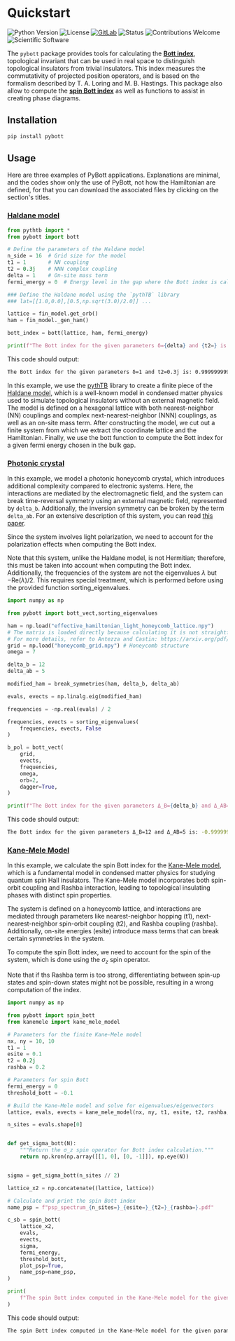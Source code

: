 # Quickstart

![Python Version](https://img.shields.io/badge/python-3.12-blue)
![License](https://img.shields.io/badge/license-GNU%20GPL-blue)
[![GitLab](https://img.shields.io/badge/GitLab-Repository-blue)](https://gitlab.com/starcluster/pybott)
![Status](https://img.shields.io/badge/status-active-brightgreen)
![Contributions Welcome](https://img.shields.io/badge/contributions-welcome-brightgreen)
![Scientific Software](https://img.shields.io/badge/category-scientific-blue)


The `pybott` package provides tools for calculating the [**Bott
index**](https://arxiv.org/abs/1005.4883), topological invariant that
can be used in real space to distinguish topological insulators from
trivial insulators. This index measures the commutativity of projected
position operators, and is based on the formalism described by
T. A. Loring and M. B. Hastings. This package also allow to compute
the [**spin Bott
index**](https://journals.aps.org/prl/abstract/10.1103/PhysRevLett.121.126401)
as well as functions to assist in creating phase diagrams.

## Installation

```bash
pip install pybott
```

## Usage

Here are three examples of PyBott applications. Explanations are
minimal, and the codes show only the use of PyBott, not how the
Hamiltonian are defined, for that you can download the associated
files by clicking on the section's titles.

### [Haldane model](https://gitlab.com/starcluster/pybott/-/blob/main/tests/minimal.py)

```python
from pythtb import * 
from pybott import bott

# Define the parameters of the Haldane model
n_side = 16  # Grid size for the model
t1 = 1       # NN coupling
t2 = 0.3j    # NNN complex coupling
delta = 1    # On-site mass term
fermi_energy = 0  # Energy level in the gap where the Bott index is calculated

### Define the Haldane model using the `pythTB` library
### lat=[[1.0,0.0],[0.5,np.sqrt(3.0)/2.0]] ...

lattice = fin_model.get_orb()
ham = fin_model._gen_ham()

bott_index = bott(lattice, ham, fermi_energy)

print(f"The Bott index for the given parameters δ={delta} and {t2=} is: {bott_index}")
```

This code should output:
```bash
The Bott index for the given parameters δ=1 and t2=0.3j is: 0.9999999999999983
```

In this example, we use the
[pythTB](https://www.physics.rutgers.edu/pythtb/) library to create a
finite piece of the [Haldane
model](https://journals.aps.org/prl/abstract/10.1103/PhysRevLett.61.2015),
which is a well-known model in condensed matter physics used to
simulate topological insulators without an external magnetic
field. The model is defined on a hexagonal lattice with both
nearest-neighbor (NN) couplings and complex next-nearest-neighbor
(NNN) couplings, as well as an on-site mass term.  After constructing
the model, we cut out a finite system from which we extract the
coordinate lattice and the Hamiltonian. Finally, we use the bott
function to compute the Bott index for a given fermi energy chosen in
the bulk gap.


### [Photonic crystal](https://gitlab.com/starcluster/pybott/-/blob/main/tests/minimal_pc.py)

In this example, we model a photonic honeycomb crystal, which
introduces additional complexity compared to electronic systems. Here,
the interactions are mediated by the electromagnetic field, and the
system can break time-reversal symmetry using an external magnetic
field, represented by `delta_b`. Additionally, the inversion symmetry
can be broken by the term `delta_ab`. For an extensive description of
this system, you can read [this paper](https://scipost.org/SciPostPhysCore.7.3.051).

Since the system involves light polarization, we need to account for
the polarization effects when computing the Bott index.

Note that this system, unlike the Haldane model, is not Hermitian;
therefore, this must be taken into account when computing the Bott
index. Additionally, the frequencies of the system are not the
eigenvalues $\lambda$ but $-\mathrm{Re}(\lambda)/2$. This requires special
treatment, which is performed before using the provided function
sorting_eigenvalues.

```python
import numpy as np

from pybott import bott_vect,sorting_eigenvalues

ham = np.load("effective_hamiltonian_light_honeycomb_lattice.npy")
# The matrix is loaded directly because calculating it is not straightforward.
# For more details, refer to Antezza and Castin: https://arxiv.org/pdf/0903.0765
grid = np.load("honeycomb_grid.npy") # Honeycomb structure
omega = 7

delta_b = 12
delta_ab = 5

modified_ham = break_symmetries(ham, delta_b, delta_ab)

evals, evects = np.linalg.eig(modified_ham)

frequencies = -np.real(evals) / 2

frequencies, evects = sorting_eigenvalues(
    frequencies, evects, False
)

b_pol = bott_vect(
    grid,
    evects,
    frequencies,
    omega,
    orb=2,
    dagger=True,
)

print(f"The Bott index for the given parameters Δ_B={delta_b} and Δ_AB={delta_ab} is: {b_pol}")
```

This code should output:
```bash
The Bott index for the given parameters Δ_B=12 and Δ_AB=5 is: -0.9999999999999082
```

### [Kane-Mele Model](https://gitlab.com/starcluster/pybott/-/blob/main/tests/minimal_km.py)

In this example, we calculate the spin Bott index for the [Kane-Mele
model](https://journals.aps.org/prl/abstract/10.1103/PhysRevLett.95.226801),
which is a fundamental model in condensed matter physics for studying
quantum spin Hall insulators. The Kane-Mele model incorporates both
spin-orbit coupling and Rashba interaction, leading to topological
insulating phases with distinct spin properties.

The system is defined on a honeycomb lattice, and interactions are
mediated through parameters like nearest-neighbor hopping (t1),
next-nearest-neighbor spin-orbit coupling (t2), and Rashba coupling
(rashba). Additionally, on-site energies (esite) introduce mass terms
that can break certain symmetries in the system.

To compute the spin Bott index, we need to account for the spin of the
system, which is done using the $\sigma_z$ spin operator.

Note that if ths Rashba term is too strong, differentiating between
spin-up states and spin-down states might not be possible, resulting
in a wrong computation of the index.

```python
import numpy as np

from pybott import spin_bott
from kanemele import kane_mele_model

# Parameters for the finite Kane-Mele model
nx, ny = 10, 10
t1 = 1
esite = 0.1
t2 = 0.2j
rashba = 0.2

# Parameters for spin Bott
fermi_energy = 0
threshold_bott = -0.1

# Build the Kane-Mele model and solve for eigenvalues/eigenvectors
lattice, evals, evects = kane_mele_model(nx, ny, t1, esite, t2, rashba, pbc=True)

n_sites = evals.shape[0]


def get_sigma_bott(N):
    """Return the σ_z spin operator for Bott index calculation."""
    return np.kron(np.array([[1, 0], [0, -1]]), np.eye(N))


sigma = get_sigma_bott(n_sites // 2)

lattice_x2 = np.concatenate((lattice, lattice))

# Calculate and print the spin Bott index
name_psp = f"psp_spectrum_{n_sites=}_{esite=}_{t2=}_{rashba=}.pdf"

c_sb = spin_bott(
    lattice_x2,
    evals,
    evects,
    sigma,
    fermi_energy,
    threshold_bott,
    plot_psp=True,
    name_psp=name_psp,
)

print(
    f"The spin Bott index computed in the Kane-Mele model for the given parameters {esite=}, {t2=} and {rashba=} is: {c_sb}"
)

```

This code should output:
```bash
The spin Bott index computed in the Kane-Mele model for the given parameters esite=0.1, t2=0.2j and rashba=0.2 is: 1.0000000000000013
```